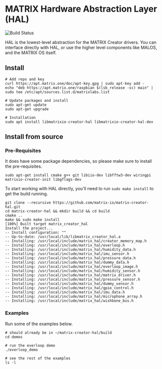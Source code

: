 # MATRIX Hardware Abstraction Layer (HAL)
![Build Status](https://drone.matrix.one/api/badges/matrix-io/matrix-creator-hal/status.svg)

HAL is the lowest-level abstraction for the MATRIX Creator drivers. You can interface directly with HAL, or use the higher level components like MALOS, and the MATRIX OS itself.

## Install
```
# Add repo and key
curl https://apt.matrix.one/doc/apt-key.gpg | sudo apt-key add -
echo "deb https://apt.matrix.one/raspbian $(lsb_release -sc) main" | sudo tee /etc/apt/sources.list.d/matrixlabs.list

# Update packages and install
sudo apt-get update
sudo apt-get upgrade

# Installation
sudo apt install libmatrixio-creator-hal libmatrixio-creator-hal-dev
```

## Install from source

### Pre-Requisites
It does have some package dependencies, so please make sure to install the pre-requisites.

```
sudo apt-get install cmake g++ git libiio-dev libfftw3-dev wiringpi matrixio-creator-init libgflags-dev
```

To start working with HAL directly, you'll need to run `sudo make install` to get the build running. 
```
git clone --recursive https://github.com/matrix-io/matrix-creator-hal.git
cd matrix-creator-hal && mkdir build && cd build
cmake ..
make && sudo make install
[100%] Built target matrix_creator_hal
Install the project...
-- Install configuration: ""
-- Up-to-date: /usr/local/lib/libmatrix_creator_hal.a
-- Installing: /usr/local/include/matrix_hal/creator_memory_map.h
-- Installing: /usr/local/include/matrix_hal/everloop.h
-- Installing: /usr/local/include/matrix_hal/humidity_data.h
-- Installing: /usr/local/include/matrix_hal/imu_sensor.h
-- Installing: /usr/local/include/matrix_hal/pressure_data.h
-- Installing: /usr/local/include/matrix_hal/dummy_data.h
-- Installing: /usr/local/include/matrix_hal/everloop_image.h
-- Installing: /usr/local/include/matrix_hal/humidity_sensor.h
-- Installing: /usr/local/include/matrix_hal/matrix_driver.h
-- Installing: /usr/local/include/matrix_hal/pressure_sensor.h
-- Installing: /usr/local/include/matrix_hal/dummy_sensor.h
-- Installing: /usr/local/include/matrix_hal/gpio_control.h
-- Installing: /usr/local/include/matrix_hal/imu_data.h
-- Installing: /usr/local/include/matrix_hal/microphone_array.h
-- Installing: /usr/local/include/matrix_hal/wishbone_bus.h
```

### Examples
Run some of the examples below.
```
# should already be in ~/matrix-creator-hal/build
cd demos

# run the everloop demo
./everloop_demo

# see the rest of the examples
ls -l
```
